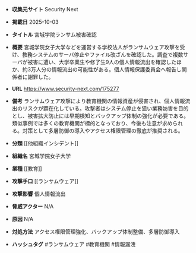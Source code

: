 - **収集元サイト**
Security Next

- **掲載日**
2025-10-03

- **タイトル**
宮城学院ランサム被害確認

- **概要**
宮城学院女子大学などを運営する学校法人がランサムウェア攻撃を受け、教務システムのサーバ停止やファイル改ざんを確認した。調査で複数サーバが被害に遭い、大学卒業生や修了生9人の個人情報流出を確認したほか、約3万人分の情報流出の可能性がある。個人情報保護委員会へ報告し関係者に謝罪した。

- **URL**
https://www.security-next.com/175277

- **備考**
ランサムウェア攻撃により教育機関の情報資産が侵害され、個人情報流出のリスクが顕在化している。攻撃者はシステム停止を狙い業務妨害を目的とし、被害拡大防止には早期検知とバックアップ体制の強化が必要である。類似事例では多くの教育機関が標的となっており、今後も注意が求められる。対策として多層防御の導入やアクセス権限管理の徹底が推奨される。

- **分類**
[[他組織インシデント]]

- **組織名**
宮城学院女子大学

- **業種**
[[教育]]

- **攻撃手口**
[[ランサムウェア]]

- **攻撃影響**
個人情報流出

- **脅威アクター**
N/A

- **原因**
N/A

- **対処方法**
アクセス権限管理強化、バックアップ体制整備、多層防御導入

- **ハッシュタグ**
#ランサムウェア #教育機関 #情報漏洩
